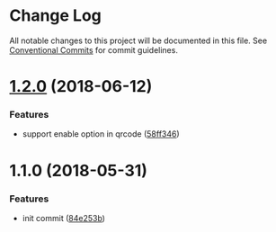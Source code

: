 # Change Log

All notable changes to this project will be documented in this file.
See [Conventional Commits](https://conventionalcommits.org) for commit guidelines.

<a name="1.2.0"></a>
# [1.2.0](https://github.com/xxxxxMiss/ic-utils/tree/master/packages/jsonp/compare/ic-jsonp@1.1.0...ic-jsonp@1.2.0) (2018-06-12)


### Features

* support enable option in qrcode ([58ff346](https://github.com/xxxxxMiss/ic-utils/tree/master/packages/jsonp/commit/58ff346))




<a name="1.1.0"></a>
# 1.1.0 (2018-05-31)


### Features

* init commit ([84e253b](https://github.com/xxxxxMiss/ic-utils/tree/master/packages/jsonp/commit/84e253b))
